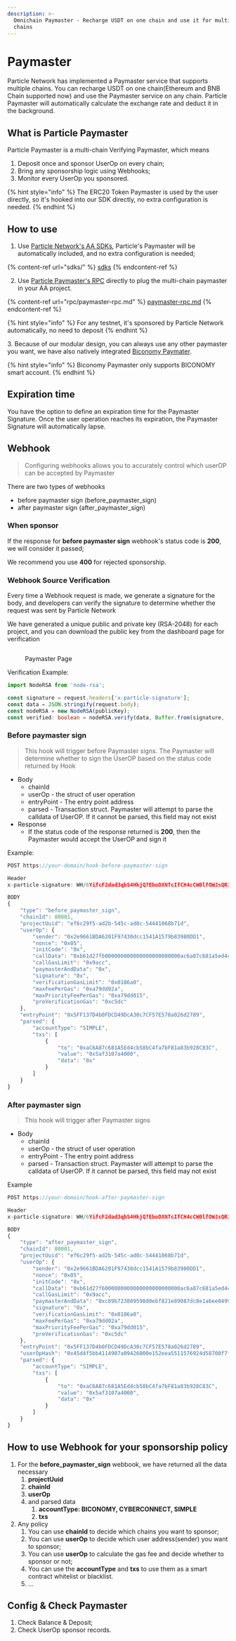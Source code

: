 ```yaml
---
description: >-
  Omnichain Paymaster - Recharge USDT on one chain and use it for multiple
  chains
---
```


# Paymaster

Particle Network has implemented a Paymaster service that supports multiple chains. You can recharge USDT on one chain(Ethereum and BNB Chain supported now) and use the Paymaster service on any chain. Particle Paymaster will automatically calculate the exchange rate and deduct it in the background.

## What is Particle Paymaster

Particle Paymaster is a multi-chain Verifying Paymaster, which means

1. Deposit once and sponsor UserOp on every chain;
2. Bring any sponsorship logic using Webhooks;
3. Monitor every UserOp you sponsored.

{% hint style="info" %}
The ERC20 Token Paymaster is used by the user directly, so it's hooked into our SDK directly, no extra configuration is needed.
{% endhint %}

## How to use

1. Use [Particle Network's AA SDKs](sdks/), Particle's Paymaster will be automatically included, and no extra configuration is needed;

{% content-ref url="sdks/" %}
[sdks](sdks/)
{% endcontent-ref %}

2. Use [Particle Paymaster's RPC](rpc/paymaster-rpc.md) directly to plug the multi-chain paymaster in your AA project.

{% content-ref url="rpc/paymaster-rpc.md" %}
[paymaster-rpc.md](rpc/paymaster-rpc.md)
{% endcontent-ref %}

{% hint style="info" %}
For any testnet, it's sponsored by Particle Network automatically, no need to deposit
{% endhint %}

3\. Because of our modular design, you can always use any other paymaster you want, we have also natively integrated [Biconomy Paymater](https://dashboard.biconomy.io/).

{% hint style="info" %}
Biconomy Paymaster only supports BICONOMY smart account.
{% endhint %}

## Expiration time

You have the option to define an expiration time for the Paymaster Signature. Once the user operation reaches its expiration, the Paymaster Signature will automatically lapse.

## Webhook

> Configuring webhooks allows you to accurately control which userOP can be accepted by Paymaster

There are two types of webhooks

* before paymaster sign (before\_paymaster\_sign)
* after paymaster sign (after\_paymaster\_sign)

### When sponsor

If the response for **before paymaster sign** webhook's status code is **200**, we will consider it passed;

We recommend you use **400** for rejected sponsorship.

### Webhook Source Verification

Every time a Webhook request is made, we generate a signature for the body, and developers can verify the signature to determine whether the request was sent by Particle Network

We have generated a unique public and private key (RSA-2048) for each project, and you can download the public key from the dashboard page for verification

<figure><img src="../../.gitbook/assets/image (27).png" alt=""><figcaption><p>Paymaster Page</p></figcaption></figure>

Verification Example:

```typescript
import NodeRSA from 'node-rsa';

const signature = request.headers['x-particle-signature'];
const data = JSON.stringify(request.body);
const nodeRSA = new NodeRSA(publicKey);
const verified: boolean = nodeRSA.verify(data, Buffer.from(signature, 'base64'));

```

### Before paymaster sign

> This hook will trigger before Paymaster signs. The Paymaster will determine whether to sign the UserOP based on the status code returned by Hook

* Body
  * chainId
  * userOp - the struct of user operation
  * entryPoint - The entry point address
  * parsed - Transaction struct. Paymaster will attempt to parse the calldata of UserOP. If it cannot be parsed, this field may not exist
* Response
  * If the status code of the response returned is **200**, then the Paymaster would accept the UserOP and sign it

Example:

```typescript
POST https://your-domain/hook-before-paymaster-sign

Header
x-particle-signature: WH/6YifcF2dad3qbS4HkjQ7EboDXNTcIfCH4cCW0lfOWJsQR1GPoHZpqtqr3XedAG3bi+RlTUGmetJiaiCqflr1+dWuXFsvrML7LNu2wWNDzlGAEM3iLwrdHl1vIZx6ftlbYyyQD4CHEBpDhbnrDn2IGj64dF8nmho4gc/PNQQUTBJL+Xy0MEHVLSNSDeRMA5/BhwFjiufvDqmW3verX/ynvUAVLnLiAWkVnN2aBF4TncsqV37W8EN3q2SILpdnbG2UWzeawg+0owtw9xgo4QXgqi8PfYrd3ta5PxjoenbUA7OBJtXt4R/TwYs8Vb+mggJ+ZbrJrVd45F8U9hNt7bQ==

BODY
{
    "type": "before_paymaster_sign",
    "chainId": 80001,
    "projectUuid": "ef6c29f5-ad2b-545c-ad0c-54441068b71d",
    "userOp": {
        "sender": "0x2e9661BDA6201F97430dcc1541A1579b83980DD1",
        "nonce": "0x05",
        "initCode": "0x",
        "callData": "0xb61d27f6000000000000000000000000ac6a87c681a5ed4cb58bc4fa7bf81a83b928c83c00000000000000000000000000000000000000000000000000005af3107a400000000000000000000000000000000000000000000000000000000000000000600000000000000000000000000000000000000000000000000000000000000000",
        "callGasLimit": "0x9acc",
        "paymasterAndData": "0x",
        "signature": "0x",
        "verificationGasLimit": "0x0186a0",
        "maxFeePerGas": "0xa79dd02a",
        "maxPriorityFeePerGas": "0xa79dd015",
        "preVerificationGas": "0xc5dc"
    },
    "entryPoint": "0x5FF137D4b0FDCD49DcA30c7CF57E578a026d2789",
    "parsed": {
        "accountType": "SIMPLE",
        "txs": [
            {
                "to": "0xaC6A87c681A5Ed4cb58bC4fa7bF81a83b928C83C",
                "value": "0x5af3107a4000",
                "data": "0x"
            }
        ]
    }
}

```

### After paymaster sign

> This hook will trigger after Paymaster signs

* Body
  * chainId
  * userOp - the struct of user operation
  * entryPoint - The entry point address
  * parsed - Transaction struct. Paymaster will attempt to parse the calldata of UserOP. If it cannot be parsed, this field may not exist

Example

```typescript
POST https://your-domain/hook-after-paymaster-sign

Header
x-particle-signature: WH/6YifcF2dad3qbS4HkjQ7EboDXNTcIfCH4cCW0lfOWJsQR1GPoHZpqtqr3XedAG3bi+RlTUGmetJiaiCqflr1+dWuXFsvrML7LNu2wWNDzlGAEM3iLwrdHl1vIZx6ftlbYyyQD4CHEBpDhbnrDn2IGj64dF8nmho4gc/PNQQUTBJL+Xy0MEHVLSNSDeRMA5/BhwFjiufvDqmW3verX/ynvUAVLnLiAWkVnN2aBF4TncsqV37W8EN3q2SILpdnbG2UWzeawg+0owtw9xgo4QXgqi8PfYrd3ta5PxjoenbUA7OBJtXt4R/TwYs8Vb+mggJ+ZbrJrVd45F8U9hNt7bQ==

BODY
{
    "type": "after_paymaster_sign",
    "chainId": 80001,
    "projectUuid": "ef6c29f5-ad2b-545c-ad0c-54441068b71d",
    "userOp": {
        "sender": "0x2e9661BDA6201F97430dcc1541A1579b83980DD1",
        "nonce": "0x05",
        "initCode": "0x",
        "callData": "0xb61d27f6000000000000000000000000ac6a87c681a5ed4cb58bc4fa7bf81a83b928c83c00000000000000000000000000000000000000000000000000005af3107a400000000000000000000000000000000000000000000000000000000000000000600000000000000000000000000000000000000000000000000000000000000000",
        "callGasLimit": "0x9acc",
        "paymasterAndData": "0xc89b723809598d0ebf821e89087dc8e1a6ee04990000000000000000000000000000000000000000000000000000000065520368000000000000000000000000000000000000000000000000000000000000000053264ff4c95bfc05d0635b8745f698911a103d11e4995f2d532e931807800aa0313d269ef5824ea5d122af0b08e70c0777898add80e70fffbd81154760eac0991b",
        "signature": "0x",
        "verificationGasLimit": "0x0186a0",
        "maxFeePerGas": "0xa79dd02a",
        "maxPriorityFeePerGas": "0xa79dd015",
        "preVerificationGas": "0xc5dc"
    },
    "entryPoint": "0x5FF137D4b0FDCD49DcA30c7CF57E578a026d2789",
    "userOpHash": "0x45d4f5bb4114907a09426000e152eea5511576924d58700f7f2561f32a552476",
    "parsed": {
        "accountType": "SIMPLE",
        "txs": [
            {
                "to": "0xaC6A87c681A5Ed4cb58bC4fa7bF81a83b928C83C",
                "value": "0x5af3107a4000",
                "data": "0x"
            }
        ]
    }
}

```

## How to use Webhook for your sponsorship policy

1. For the **before\_paymaster\_sign** webbook, we have returned all the data necessary&#x20;
   1. **projectUuid**
   2. **chainId**
   3. **userOp**
   4. and parsed data
      1. **accountType: BICONOMY, CYBERCONNECT, SIMPLE**
      2. **txs**
2. Any policy
   1. You can use **chainId** to decide which chains you want to sponsor;
   2. You can use **userOp** to decide which user address(sender) you want to sponsor;
   3. You can use **userOp** to calculate the gas fee and decide whether to sponsor or not;
   4. You can use the **accountType** and **txs** to use them as a smart contract whitelist or blacklist.
   5. ...

## Config & Check Paymaster

1. Check Balance & Deposit;
2. Check UserOp sponsor records.

<figure><img src="../../.gitbook/assets/image (28).png" alt=""><figcaption></figcaption></figure>
